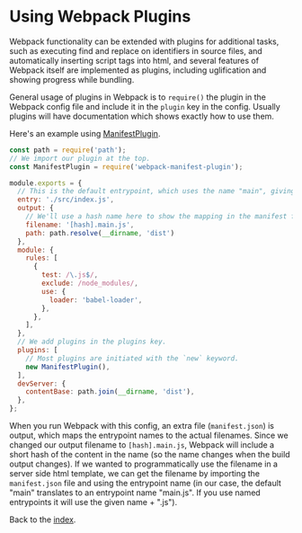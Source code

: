 # Using Webpack Plugins

Webpack functionality can be extended with plugins for additional tasks, such as executing find and replace on identifiers in source files, and automatically inserting script tags into html, and several features of Webpack itself are implemented as plugins, including uglification and showing progress while bundling.

General usage of plugins in Webpack is to `require()` the plugin in the Webpack config file and include it in the `plugin` key in the config. Usually plugins will have documentation which shows exactly how to use them.

Here's an example using [ManifestPlugin](https://www.npmjs.com/package/webpack-manifest-plugin).
```js
const path = require('path');
// We import our plugin at the top.
const ManifestPlugin = require('webpack-manifest-plugin');

module.exports = {
  // This is the default entrypoint, which uses the name "main", giving an entrypoint of "main.js".
  entry: './src/index.js',
  output: {
    // We'll use a hash name here to show the mapping in the manifest file.
    filename: '[hash].main.js',
    path: path.resolve(__dirname, 'dist')
  },
  module: {
    rules: [
      {
        test: /\.js$/,
        exclude: /node_modules/,
        use: {
          loader: 'babel-loader',
        },
      },
    ],
  },
  // We add plugins in the plugins key.
  plugins: [
    // Most plugins are initiated with the `new` keyword.
    new ManifestPlugin(),
  ],
  devServer: {
    contentBase: path.join(__dirname, 'dist'),
  },
};
```

When you run Webpack with this config, an extra file (`manifest.json`) is output, which maps the entrypoint names to the actual filenames. Since we changed our output filename to `[hash].main.js`, Webpack will include a short hash of the content in the name (so the name changes when the build output changes). If we wanted to programmatically use the filename in a server side html template, we can get the filename by importing the `manifest.json` file and using the entrypoint name (in our case, the default "main" translates to an entrypoint name "main.js". If you use named entrypoints it will use the given name + ".js").

Back to the [index](/).
